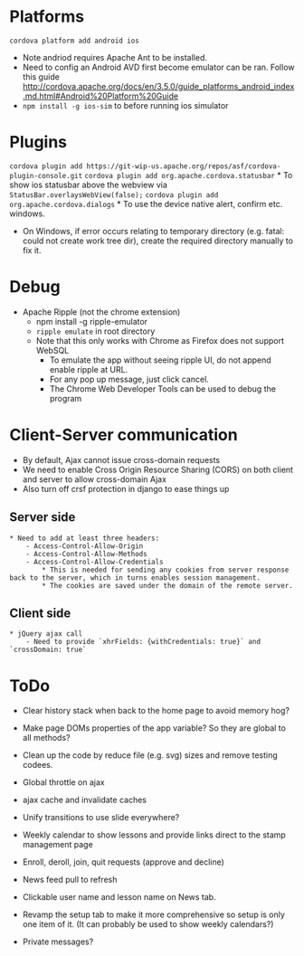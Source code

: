 # Platforms
`cordova platform add android ios`
* Note andriod requires Apache Ant to be installed.
* Need to config an Android AVD first become emulator can be ran. Follow this guide http://cordova.apache.org/docs/en/3.5.0/guide_platforms_android_index.md.html#Android%20Platform%20Guide
* `npm install -g ios-sim` to before running ios simulator

# Plugins
`cordova plugin add https://git-wip-us.apache.org/repos/asf/cordova-plugin-console.git`
`cordova plugin add org.apache.cordova.statusbar` 
    * To show ios statusbar above the webview via `StatusBar.overlaysWebView(false);`
`cordova plugin add org.apache.cordova.dialogs`
    * To use the device native alert, confirm etc. windows.

* On Windows, if error occurs relating to temporary directory (e.g. fatal:
  could not create work tree dir), create the required directory manually to
  fix it.

# Debug
* Apache Ripple (not the chrome extension)
    * npm install -g ripple-emulator
    * `ripple emulate` in root directory
    * Note that this only works with Chrome as Firefox does not support WebSQL
        - To emulate the app without seeing ripple UI, do not append enable ripple at URL.
        - For any pop up message, just click cancel.
        - The Chrome Web Developer Tools can be used to debug the program

# Client-Server communication
* By default, Ajax cannot issue cross-domain requests
* We need to enable Cross Origin Resource Sharing (CORS) on both client and server to allow cross-domain Ajax
* Also turn off crsf protection in django to ease things up
## Server side
    * Need to add at least three headers: 
        - Access-Control-Allow-Origin
        - Access-Control-Allow-Methods
        - Access-Control-Allow-Credentials
            * This is needed for sending any cookies from server response back to the server, which in turns enables session management.
            * The cookies are saved under the domain of the remote server.
## Client side
    * jQuery ajax call 
        - Need to provide `xhrFields: {withCredentials: true}` and `crossDomain: true`

# ToDo
* Clear history stack when back to the home page to avoid memory hog?
* Make page DOMs properties of the app variable? So they are global to all methods?
* Clean up the code by reduce file (e.g. svg) sizes and remove testing codees.
* Global throttle on ajax
* ajax cache and invalidate caches

* Unify transitions to use slide everywhere?
* Weekly calendar to show lessons and provide links direct to the stamp management page
* Enroll, deroll, join, quit requests (approve and decline)
* News feed pull to refresh
* Clickable user name and lesson name on News tab.
* Revamp the setup tab to make it more comprehensive so setup is only one item of it. (It can probably be used to show weekly calendars?)
* Private messages?

